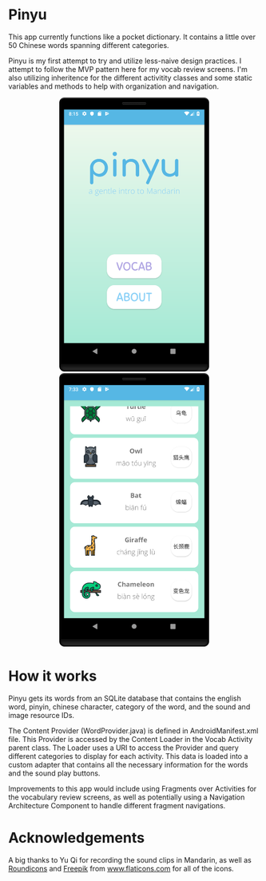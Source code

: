 # Pinyu
This app currently functions like a pocket dictionary. It contains a little over 50 Chinese words spanning different categories.

Pinyu is my first attempt to try and utilize less-naive design practices. I attempt to follow the MVP pattern here
for my vocab review screens. I'm also utilizing inheritence for the different activitity classes and some static
variables and methods to help with organization and navigation.

<p align="center"> <img src="https://github.com/ashfordhill/LearnChinese/blob/master/screenshots/mainmenu.png" width="300">
<img src="https://github.com/ashfordhill/LearnChinese/blob/master/screenshots/animalsscreen.png" width="300"></p>

# How it works
Pinyu gets its words from an SQLite database that contains the english word, pinyin, chinese character, category of the word,
and the sound and image resource IDs. 

The Content Provider (WordProvider.java) is defined in AndroidManifest.xml file. This Provider is accessed by
the Content Loader in the Vocab Activity parent class. The Loader uses a URI to access the Provider and query
different categories to display for each activity. This data is loaded into a custom adapter that contains all the 
necessary information for the words and the sound play buttons.

Improvements to this app would include using Fragments over Activities for the vocabulary review screens, as well as potentially
using a Navigation Architecture Component to handle different fragment navigations. 

# Acknowledgements
A big thanks to Yu Qi for recording the sound clips in Mandarin, as well as 
<a href="https://www.flaticon.com/authors/roundicons">Roundicons</a> and <a href="https://www.flaticon.com/authors/Freepik">Freepik</a>
from www.flaticons.com for all of the icons.
